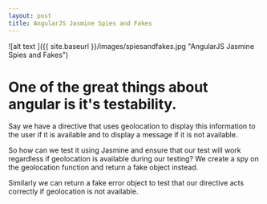```yaml
---
layout: post
title: AngularJS Jasmine Spies and Fakes
---
```


![alt text ]({{ site.baseurl }}/images/spiesandfakes.jpg "AngularJS Jasmine Spies and Fakes")

# One of the great things about angular is it's testability.

Say we have a directive that uses geolocation to display this information to the user if it is available
and to display a message if it is not available.

<script src="https://gist.github.com/NicholasMurray/a522f0fae5eb654c9a5a.js"></script>

So how can we test it using Jasmine and ensure that our test will work regardless if geolocation is 
available during our testing? We create a spy on the geolocation function and return a fake object instead.

<script src="https://gist.github.com/NicholasMurray/baeb1de0d4fcffe2fbe9.js"></script>

Similarly we can return a fake error object to test that our directive acts correctly if geolocation 
is not available.

<script src="https://gist.github.com/NicholasMurray/78f1c7be22715622f4ff.js"></script>

